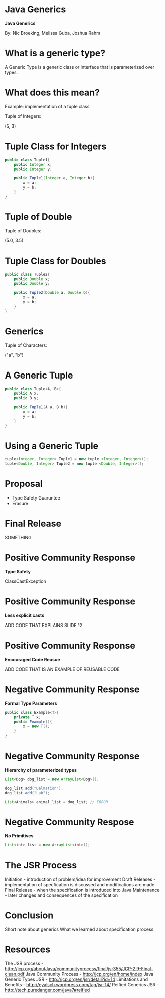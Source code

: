 Java Generics
=============

**Java Generics**

By: Nic Broeking, Melissa Guba, Joshua Rahm

What is a generic type?
=======================

A Generic Type is a generic class or interface that is parameterized over types.


What does this mean?
====================

Example: implementation of a tuple class

Tuple of Integers:

(5, 3)

Tuple Class for Integers
=====================

~~~~~~~~~~~~~~~~~~~~~~~~~~~~~~~~~~~~~~~~~~~~~~~~~~~~~~~~~~java
public class Tuple1{
	public Integer x;
	public Integer y;

	public Tuple1(Integer a, Integer b){
		x = a;
		y = b;
	}
}
~~~~~~~~~~~~~~~~~~~~~~~~~~~~~~~~~~~~~~~~~~~~~~~~~~~~~~~~~~~~~~

Tuple of Double
===============

Tuple of Doubles:

(5.0, 3.5)


Tuple Class for Doubles
====================

~~~~~~~~~~~~~~~~~~~~~~~~~~~~~~~~~~~~~~~~~~~~~~~~~~~~~~~~~~java
public class Tuple2{
	public Double x;
	public Double y;

	public Tuple2(Double a, Double b){
		x = a;
		y = b;
	}
}
~~~~~~~~~~~~~~~~~~~~~~~~~~~~~~~~~~~~~~~~~~~~~~~~~~~~~~~~~~~~~~


Generics
========

Tuple of Characters:

("a", "b")


A Generic Tuple
===============

~~~~~~~~~~~~~~~~~~~~~~~~~~~~~~~~~~~~~~~~~~~~~~~~~~~~~~~~~~java
public class Tuple<A, B>{
	public A x;
	public B y;

	public Tuple1(A a, B b){
		x = a;
		y = b;
	}
}
~~~~~~~~~~~~~~~~~~~~~~~~~~~~~~~~~~~~~~~~~~~~~~~~~~~~~~~~~~~~~~


Using a Generic Tuple
=====================

~~~~~~~~~~~~~~~~~~~~~~~~~~~~~~~~~~~~~~~~~~~~~~~~~~~~~~~~~~java
tuple<Integer, Integer> Tuple1 = new tuple <Integer, Integer>();
tuple<Double, Integer> Tuple2 = new tuple <Double, Integer>();
~~~~~~~~~~~~~~~~~~~~~~~~~~~~~~~~~~~~~~~~~~~~~~~~~~~~~~~~~~~~~~


Proposal
========

* Type Safety Guaruntee
* Erasure



Final Release
=============
SOMETHING


Positive Community Response
===========================
**Type Safety**

ClassCastException


Positive Community Response
===========================
**Less explicit casts**

ADD CODE THAT EXPLAINS SLIDE 12


Positive Community Response
===========================
**Encouraged Code Reusue**

ADD CODE THAT IS AN EXAMPLE OF REUSABLE CODE


Negative Community Response
===========================
**Formal Type Parameters**

~~~~~~~~~~~~~~~~~~~~~~~~~~~~~~~~~~~~~~~~~~~~~~~~~~~~~~~~~~java
public class Example<T>{
	private T x;
	public Example(){
		x = new T();
	}
}
~~~~~~~~~~~~~~~~~~~~~~~~~~~~~~~~~~~~~~~~~~~~~~~~~~~~~~~~~~~~~~

Negative Community Response
===========================
**Hierarchy of parameterized types**

~~~~~~~~~~~~~~~~~~~~~~~~~~~~~~~~~~~~~~~~~~~~~~~~~~~~~~~~~~java
List<Dog> dog_list = new ArrayList<Dog>();

dog_list.add("Dalmation");
dog_list.add("Lab");

List<Animals> animal_list = dog_list; // ERROR
~~~~~~~~~~~~~~~~~~~~~~~~~~~~~~~~~~~~~~~~~~~~~~~~~~~~~~~~~~~~~~

Negative Community Respose
==========================
**No Primitives**

~~~~~~~~~~~~~~~~~~~~~~~~~~~~~~~~~~~~~~~~~~~~~~~~~~~~~~~~~~java
List<int> list = new ArrayList<int>();
~~~~~~~~~~~~~~~~~~~~~~~~~~~~~~~~~~~~~~~~~~~~~~~~~~~~~~~~~~~~~~


The JSR Process
===============

Initiation - introduction of problem/idea for improvement
Draft Releases - implementation of specfication is discussed and modifications are made
Final Release - when the specification is introduced into Java
Maintenance - later changes and consequences of the specification


Conclusion
==========

Short note about generics
What we learned about specification process

Resources
=========
The JSR process - http://jcp.org/aboutJava/communityprocess/final/jsr355/JCP-2.9-Final-clean.pdf
Java Community Process - http://jcp.org/en/home/index
Java Generic Types JSR - http://jcp.org/en/jsr/detail?id=14
Limitations and Benefits - http://eyalsch.wordpress.com/tag/jsr-14/
Reified Generics JSR - http://tech.puredanger.com/java7#reified





